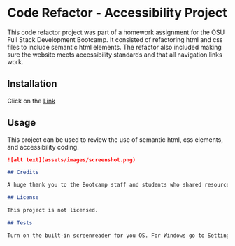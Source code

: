 # Code Refactor - Accessibility Project

This code refactor project was part of a homework assignment for the OSU Full Stack Development Bootcamp. It consisted of refactoring html and css files to include semantic html elements. The refactor also included making sure the website meets accessibility standards and that all navigation links work.

## Installation

Click on the [Link](https://)

## Usage

This project can be used to review the use of semantic html, css elements, and accessibility coding.

```md
![alt text](assets/images/screenshot.png)

## Credits

A huge thank you to the Bootcamp staff and students who shared resources.

## License

This project is not licensed.

## Tests

Turn on the built-in screenreader for you OS. For Windows go to Settings - Ease of Access - Select Narrator - Turn on. You can then click on the website and listen to the computer read the content, including links, and image descriptions to you.
